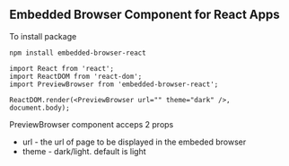 ## Embedded Browser Component for React Apps

To install package

```
npm install embedded-browser-react
```

```
import React from 'react';
import ReactDOM from 'react-dom';
import PreviewBrowser from 'embedded-browser-react';
 
ReactDOM.render(<PreviewBrowser url="" theme="dark" />, document.body);
```

PreviewBrowser component acceps 2 props 

* url - the url of page to be displayed in the embeded browser
* theme - dark/light. default is light 
